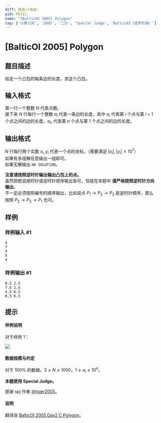 ```yaml
---
diff: 提高+/省选-
pid: P6711
name: "[BalticOI 2005] Polygon"
tag: ['计算几何', '2005', '二分', 'Special Judge', 'BalticOI（波罗的海）']
---
```

# [BalticOI 2005] Polygon
## 题目描述

给定一个凸包的每条边的长度，求这个凸包。
## 输入格式

第一行一个整数 $N$ 代表点数。       
接下来 $N$ 行每行一个整数 $a_i$ 代表一条边的长度，其中 $a_i$ 代表第 $i$ 个点与第 $i+1$ 个点之间的边的长度，$a_n$ 代表第 $n$ 个点与第 $1$ 个点之间的边的长度。
## 输出格式

$N$ 行每行两个实数 $x_i,y_i$ 代表一个点的坐标。（需要满足 $|x_i|,|y_i| \le 10^7$）     
如果有多组解任意输出一组即可。            
如果无解输出 `NO SOLUTION`。

**注意请按照逆时针输出输出凸包上的点。**          
虽然原题说顺时针或逆时针顺序输出皆可，但是在本题中 **请严格按照逆时针方向输出**。         
不一定必须按照编号的顺序输出，比如说点 $P_1\to P_2 \to P_3$ 是逆时针顺序，那么按照 $P_2 \to P_3 \to P_1$  也可。
## 样例

### 样例输入 #1
```
4
7
4
5
4 
```
### 样例输出 #1
```
0.5 2.5
7.5 2.5
4.5 6.5
0.5 6.5 
```
## 提示

#### 样例说明

对于样例 $1$：

![](https://cdn.luogu.com.cn/upload/image_hosting/7bbhlpom.png)

#### 数据规模与约定

对于 $100\%$ 的数据，$3 \le  N \le 1000$，$1 \le a_i \le 10^4$。

**本题使用 Special Judge。**

感谢 spj 作者 @[tiger2005](https://www.luogu.com.cn/user/60864)。

#### 说明

翻译自 [BalticOI 2005 Day2 C Polygon](https://boi.cses.fi/files/boi2005_day2.pdf)。
